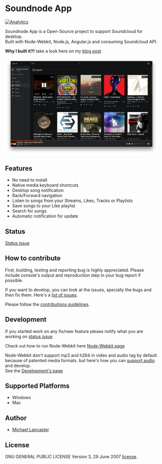 Soundnode App
============

[![Analytics](https://ga-beacon.appspot.com/UA-50973331-1/soundnode-app/readme)](https://github.com/igrigorik/ga-beacon)

Soundnode App is a Open-Source project to support Soundcloud for desktop. <br>
Built with Node-Webkit, Node.js, Angular.js and consuming Soundcloud API.

**Why I built it?!** take a look here on my [blog post](http://www.bymichaellancaster.com/blog/soundnode-soundcloud-for-desktop-dev-release/)

![alt tag](https://raw.githubusercontent.com/Soundnode/soundnode-app/master/Soundnode-app.png)

## Features

- No need to install
- Native media keyboard shortcuts
- Desktop song notification
- Back/Forward navigation
- Listen to songs from your Streams, Likes, Tracks or Playlists
- Save songs to your Like playlist
- Search for songs
- Automatic notification for update

## Status
[Status issue](https://github.com/Soundnode/soundnode-app/issues/97)

## How to contribute

First, building, testing and reporting bug is highly appreciated. Please include console's output and reproduction step in your bug report if possible.

If you want to develop, you can look at the issues, specially the bugs and then fix them.
Here's a [list of issues](https://github.com/Soundnode/soundnode-app/issues?state=open).

Please follow the [contributions guidelines](https://github.com/Soundnode/soundnode-app/blob/master/CONTRIBUTING.md).

## Development

If you started work on any fix/new feature please notify what you are working on [status issue](https://github.com/Soundnode/soundnode-app/issues/97)

Check out how to run Node-Webkit here [Node-Webkit page](https://github.com/rogerwang/node-webkit/wiki/How-to-run-apps)

Node-Webkit don't support mp3 and h264 in video and audio tag by default because of patented media formats.
but here's how you can [support audio](https://github.com/Soundnode/soundnode-app/wiki/Support-mp3-and-h264-in-video-and-audio-tag) and develop.
<br>
See the [Development's page](https://github.com/Soundnode/soundnode-app/wiki/Development)

## Supported Platforms

- Windows
- Mac

## Author

- [Michael Lancaster](https://github.com/weblancaster)

## License

GNU GENERAL PUBLIC LICENSE Version 3, 29 June 2007 [license](https://github.com/Soundnode/soundnode-app/blob/master/LICENSE.md).
